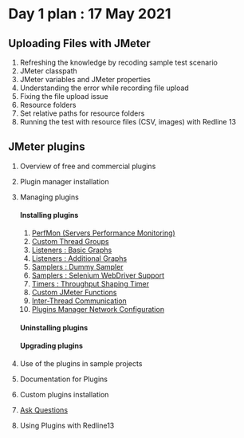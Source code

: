 # Day 1 plan : 17 May 2021

## Uploading Files with JMeter

1. Refreshing the knowledge by recoding sample test scenario
2. JMeter classpath
3. JMeter variables and JMeter properties
4. Understanding the error while recording file upload
5. Fixing the file upload issue
6. Resource folders
7. Set relative paths for resource folders
8. Running the test with resource files (CSV, images) with Redline 13

## JMeter plugins

1. Overview of free and commercial plugins
2. Plugin manager installation
3. Managing plugins 
    #### Installing plugins 
    1. [PerfMon (Servers Performance Monitoring)]( https://jmeter-plugins.org/wiki/PerfMon/)
    2. [Custom Thread Groups](https://jmeter-plugins.org/wiki/ConcurrencyThreadGroup/)
    3. [Listeners : Basic Graphs](https://jmeter-plugins.org/wiki/ResponseTimesOverTime/)
    4. [Listeners : Additional Graphs](https://jmeter-plugins.org/wiki/ResponseCodesPerSecond/)
    5. [Samplers : Dummy Sampler]( https://jmeter-plugins.org/wiki/DummySampler/)
    6. [Samplers : Selenium WebDriver Support](https://github.com/undera/jmeter-plugins-webdriver)
    7. [Timers : Throughput Shaping Timer]( https://jmeter-plugins.org/wiki/ThroughputShapingTimer/)
    8. [Custom JMeter Functions](https://jmeter-plugins.org/wiki/Functions/)
    9. [Inter-Thread Communication](https://jmeter-plugins.org/wiki/InterThreadCommunication/)
    10. [Plugins Manager Network Configuration](https://jmeter-plugins.org/wiki/PluginsManagerNetworkConfiguration/)
   #### Uninstalling plugins 
   #### Upgrading plugins

4. Use of the plugins in sample projects
5. Documentation for Plugins
6. Custom plugins installation
8. [Ask Questions](https://groups.google.com/g/jmeter-plugins)
7. Using Plugins with Redline13